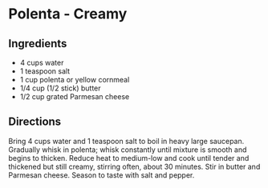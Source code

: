# Polenta - Creamy

## Ingredients

 * 4 cups water
 * 1 teaspoon salt
 * 1 cup polenta or yellow cornmeal
 * 1/4 cup (1/2 stick) butter
 * 1/2 cup grated Parmesan cheese

## Directions

Bring 4 cups water and 1 teaspoon salt to boil in heavy large saucepan. Gradually whisk in polenta; whisk constantly until mixture is smooth and begins to thicken. Reduce heat to medium-low and cook until tender and thickened but still creamy, stirring often, about 30 minutes. Stir in butter and Parmesan cheese. Season to taste with salt and pepper.
